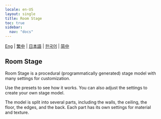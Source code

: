 ```yaml
---
locale: en-US
layout: single
title: Room Stage
toc: true
sidebar:
  nav: "docs"
---
```

[Eng](/dancexr/features/room_stage) | [繁中](/tw/dancexr/features/room_stage) | [日本語](/jp/dancexr/features/room_stage) | [한국어](/kr/dancexr/features/room_stage) | [简中](/zh/dancexr/features/room_stage)


## Room Stage

Room Stage is a procedural (programmatically generated) stage model with many settings for customization.

Use the presets to see how it works. You can also adjust the settings to create your own stage model.

The model is split into several parts, including the walls, the ceiling, the floor, the edges, and the back. Each part has its own settings for material and texture.